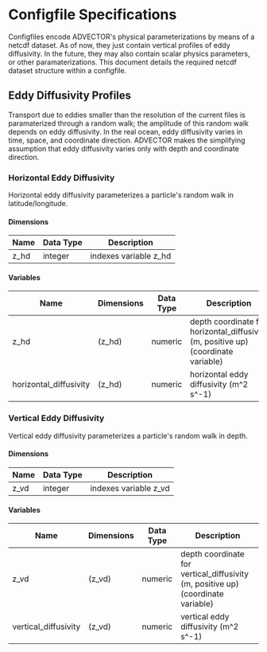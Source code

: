 # Configfile Specifications

Configfiles encode ADVECTOR's physical parameterizations by means of a netcdf dataset.  As of now, they just contain vertical profiles of eddy diffusivity.  In the future, they may also contain scalar physics parameters, or other paramaterizations.  This document details the required netcdf dataset structure within a configfile.


## Eddy Diffusivity Profiles
Transport due to eddies smaller than the resolution of the current files is paramaterized through a random walk; the amplitude of this random walk depends on eddy diffusivity.  In the real ocean, eddy diffusivity varies in time, space, and coordinate direction.  ADVECTOR makes the simplifying assumption that eddy diffusivity varies only with depth and coordinate direction.

### Horizontal Eddy Diffusivity
Horizontal eddy diffusivity parameterizes a particle's random walk in latitude/longitude.
#### Dimensions

| Name | Data Type | Description |
| --- | --- | --- |
| z_hd | integer | indexes variable z_hd |

#### Variables
| Name | Dimensions | Data Type | Description |
| --- | --- | --- | --- |
| z_hd | (z_hd) | numeric | depth coordinate for horizontal_diffusivity (m, positive up) (coordinate variable) |
| horizontal_diffusivity | (z_hd) | numeric | horizontal eddy diffusivity (m^2 s^-1) |

### Vertical Eddy Diffusivity
Vertical eddy diffusivity parameterizes a particle's random walk in depth.
#### Dimensions

| Name | Data Type | Description |
| --- | --- | --- |
| z_vd | integer | indexes variable z_vd |

#### Variables
| Name | Dimensions | Data Type | Description |
| --- | --- | --- | --- |
| z_vd | (z_vd) | numeric | depth coordinate for vertical_diffusivity (m, positive up) (coordinate variable) |
| vertical_diffusivity | (z_vd) | numeric | vertical eddy diffusivity (m^2 s^-1) |
